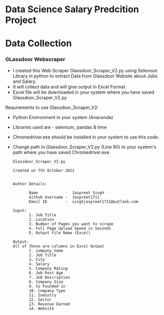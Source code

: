 # Data Science Salary Predcition Project

# Data Collection
  
  ### GLassdoor Webscraper
  - I created this Web Scraper Glassdoor_Scraper_V2.py using Selenium Library in python to extract Data from Glassdoor Website about Jobs and Salary.
  - It will collect data and will give output in Excel Format.
  - Excel file will be downloaded in your system where you have saved Glassdoor_Scraper_V2.py
  
  Requirements to use Glassdoor_Scraper_V2:
  - Python Environment in your system (Anaconda)
  - Libraries used are - selenium, pandas & time
  - Chromedriver.exe should be installed in your system to use this code.
  - Change path in Glassdoor_Scraper_V2.py (Line 80) to your system's path where you have saved Chromedriver.exe      
        
        Glassdoor_Scraper_V2.py

        Created on 7th October 2021

       
        Author Details:
               
               Name            -  Jaspreet Singh
               Github Username -  Jaspreet1711
               Email ID        -  singhjaspreet1711@outlook.com

        Input:  
               1. Job Title
               2. Location
               3. Number of Pages you want to scrape
               4. Full Page Upload Speed in Seconds
               5. Output File Name (Excel)
               
        Output:
        All of these are columns in Excel Output
               1. company_name
               2. Job Title
               3. City 
               4. Salary 
               5. Company Rating 
               6. Job Post Age
               7. Job Description
               8. Company Size 
               9. Co Founded in 
               10. Company Type 
               11. Industry 
               12. Sector
               13. Revenue Earned
               14. Website 
